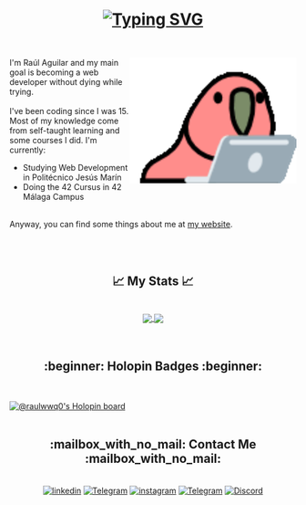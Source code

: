 <h1 align="center">
    <a href="https://git.io/typing-svg">
        <img src="https://readme-typing-svg.demolab.com?font=Roboto&size=40&duration=3000&pause=1000&color=F7F7F7&center=true&vCenter=true&width=200&height=40&lines=Hello+there!" alt="Typing SVG" />
    </a>
</h1>
<br>
<div>
    <img align="right" src="https://raw.githubusercontent.com/raulwwq0/raulwwq0/main/laptop-parrot.gif" height="220px">
  <p>
    I'm Raúl Aguilar and my main goal is becoming a web developer without dying while trying.
    <br><br>
    I've been coding since I was 15. Most of my knowledge come from self-taught learning and some courses I did.
    I'm currently:
    <ul>
      <li>Studying Web Development in Politécnico Jesús Marín</li>
      <li>Doing the 42 Cursus in 42 Málaga Campus</li>
    </ul>
    <br>
    Anyway, you can find some things about me at <a href="https://raulaguilar.me/" target="_blank">my website</a>.
  </p>
<div>
<br><br>

<h2 align="center">&#x1f4c8;  My Stats  &#x1f4c8;</h2>
<br>
    
<div align="center">
<a href="#">
  <img align="center" src="https://github-readme-stats-raulwwq0.vercel.app/api/top-langs?username=raulwwq0&exclude_repo=DAW&theme=merko&hide_border=true&layout=compact&card_width=250&hide=java,c&langs_count=6" />
</a>
<a href="#">
  <img align="center" src="https://github-readme-stats-raulwwq0.vercel.app/api?username=raulwwq0&theme=merko&hide_border=true&include_all_commits=false&count_private=true&hide=stars&show_icons=true" />
</a>
</div>
<br><br>
    
<h2 align="center">:beginner:  Holopin Badges  :beginner:</h2>
<br>
    
[![@raulwwq0's Holopin board](https://holopin.io/api/user/board?user=raulwwq0)](https://holopin.io/@raulwwq0)
<br><br>
    
<h2 align="center">:mailbox_with_no_mail:  Contact Me  :mailbox_with_no_mail:</h2>
<br>
    
<div align="center">
<a href='https://www.linkedin.com/in/raulaguilargarcia/' target="_blank"><img alt='linkedin' src='https://img.shields.io/badge/Raúl Aguilar García-100000?style=for-the-badge&logo=linkedin&logoColor=FFFFFF&labelColor=0A66C2&color=0A66C2'/></a>
<a href='https://t.me/raulwwq0' target="_blank"><img alt='Telegram' src='https://img.shields.io/badge/@rau_ag21-100000?style=for-the-badge&logo=Twitter&logoColor=FFFFFF&labelColor=00acee&color=00acee'/></a>
<a href='https://www.instagram.com/raulwwq0/' target="_blank"><img alt='instagram' src='https://img.shields.io/badge/raulwwq0-100000?style=for-the-badge&logo=instagram&logoColor=FFFFFF&labelColor=C13584&color=C13584'/></a>
<a href='https://t.me/raulwwq0' target="_blank"><img alt='Telegram' src='https://img.shields.io/badge/@rau_ag21-100000?style=for-the-badge&logo=Telegram&logoColor=FFFFFF&labelColor=25a3e2&color=25a3e2'/></a>
<a href='https://discordapp.com/users/353964144455843842' target="_blank"><img alt='Discord' src='https://img.shields.io/badge/rau%5Fag21%237817-100000?style=for-the-badge&logo=Discord&logoColor=FFFFFF&labelColor=7289DA&color=7289DA'/></a>
</div>
